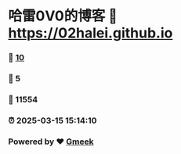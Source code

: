 # 哈雷0V0的博客 :link: https://02halei.github.io 
### :page_facing_up: [10](https://02halei.github.io/tag.html) 
### :speech_balloon: 5 
### :hibiscus: 11554 
### :alarm_clock: 2025-03-15 15:14:10 
### Powered by :heart: [Gmeek](https://github.com/Meekdai/Gmeek)
